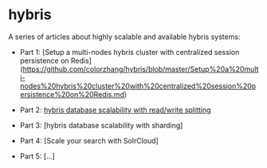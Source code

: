 hybris
======

A series of articles about highly scalable and available hybris systems:

* Part 1:
[Setup a multi-nodes hybris cluster with centralized session persistence on Redis] (https://github.com/colorzhang/hybris/blob/master/Setup%20a%20multi-nodes%20hybris%20cluster%20with%20centralized%20session%20persistence%20on%20Redis.md)

* Part 2:
[hybris database scalability with read/write splitting]()

* Part 3:
[hybris database scalability with sharding]

* Part 4:
[Scale your search with SolrCloud]

* Part 5:
[...]
